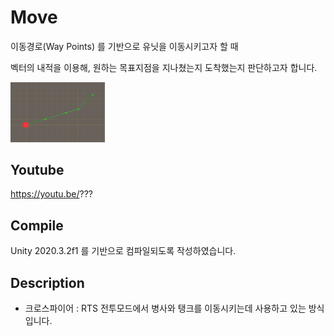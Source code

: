 # Move

이동경로(Way Points) 를 기반으로 유닛을 이동시키고자 할 때

벡터의 내적을 이용해, 원하는 목표지점을 지나쳤는지 도착했는지 판단하고자 합니다.

<img src="./Assets/Art/ScreenShot.png" width="30%" height="30%"></img>

## Youtube

https://youtu.be/???

## Compile

Unity 2020.3.2f1 를 기반으로 컴파일되도록 작성하였습니다.

## Description

- 크로스파이어 : RTS 전투모드에서 병사와 탱크를 이동시키는데 사용하고 있는 방식입니다.
